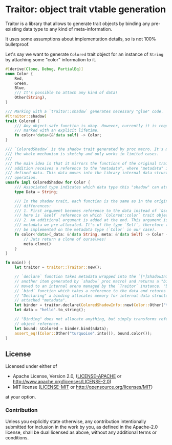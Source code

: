 # Traitor: object trait vtable generation 

Traitor is a library that allows to generate trait objects by binding any pre-existing data type
to any kind of meta-information.

It uses some assumptions about implementation details, so is not 100% bulletproof.

Let's say we want to generate `Colored` trait object for an instance of `String` by
attaching some "color" information to it.

```rust
#[derive(Clone, Debug, PartialEq)]
enum Color {
    Red,
    Green,
    Blue,
    /// It's possible to attach any kind of data!
    Other(String),
}

/// Marking with a `traitor::shadow` generates necessary "glue" code.
#[traitor::shadow]
trait Colored {
    /// Any object-safe function is okay. However, currently it is required that `&self` is
    /// marked with an explicit lifetime.
    fn color<'data>(&'data self) -> Color;
}

/// `ColoredShadow` is the shadow trait generated by proc macro. It's marked by `unsafe` because
/// the whole mechanism is sketchy and only works in limited cases.
///
/// The main idea is that it mirrors the functions of the original trait, but every function in
/// addition receives a reference to the "metadata", where "metadata" is an arbitrary user
/// defined data. This data moves into the library internal data structures via "declare"
/// operation.
unsafe impl ColoredShadow for Color {
    /// Associated type indicates which data type this "shadow" can attach to.
    type Data = String;

    /// In the shadow trait, each function is the same as in the original trait with the two
    /// differences:
    /// 1. First argument becomes reference to the data instead of `&self`. The value passed
    /// here is `&self` reference on which `Colored::color` trait object function is invoked.
    /// 2. An additional argument is added at the end. This argument is the reference to the
    /// metadata we pre-allocated. It's of the type `Self`, therefore this trait is supposed to
    /// be implemented on the metadata type (`Color` in our case).
    fn color<'data>(_data: &'data String, meta: &'data Self) -> Color {
        // Juts return a clone of ourselves!
        meta.clone()
    }
}

fn main() {
    let traitor = traitor::Traitor::new();

    // `declare` function takes metadata wrapped into the `[*]ShadowInfo` struct (which is
    // another item generated by `shadow` proc macro) and returns a "binder". Each metadata is
    // moved to an internal arena managed by the `Traitor` instance. "binder" provides a
    // `bind` function which takes a reference to the data and returns a trait object.
    // "Declaring" a binding allocates memory for internal data structures and for the
    // attached "metadata".
    let binder = traitor.declare(ColoredShadowInfo::new(Color::Other("turquoise".into())));
    let data = "hello".to_string();

    // "Binding" does not allocate anything, but simply transforms reference to a fat trait
    // object reference.
    let bound: &Colored = binder.bind(&data);
    assert_eq!(Color::Other("turquoise".into()), bound.color());
}
```

## License

Licensed under either of

 * Apache License, Version 2.0, ([LICENSE-APACHE](LICENSE-APACHE) or http://www.apache.org/licenses/LICENSE-2.0)
 * MIT license ([LICENSE-MIT](LICENSE-MIT) or http://opensource.org/licenses/MIT)

at your option.

### Contribution

Unless you explicitly state otherwise, any contribution intentionally submitted
for inclusion in the work by you, as defined in the Apache-2.0 license, shall be dual licensed as above, without any
additional terms or conditions.
